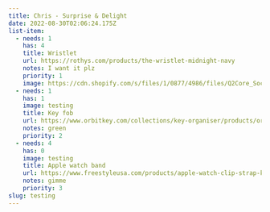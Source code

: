 ```yaml
---
title: Chris - Surprise & Delight
date: 2022-08-30T02:06:24.175Z
list-item:
  - needs: 1
    has: 4
    title: Wristlet
    url: https://rothys.com/products/the-wristlet-midnight-navy
    notes: I want it plz
    priority: 1
    image: https://cdn.shopify.com/s/files/1/0877/4986/files/Q2Core_SocialPreview_1200x628_4a064f41-954f-4621-b599-8858eec126f3.jpg?v=1654728333
  - needs: 1
    has: 1
    image: testing
    title: Key fob
    url: https://www.orbitkey.com/collections/key-organiser/products/orbitkey-2-0-leather?variant=32295717641
    notes: green
    priority: 2
  - needs: 4
    has: 0
    image: testing
    title: Apple watch band
    url: https://www.freestyleusa.com/products/apple-watch-clip-strap-kaleidoscope
    notes: gimme
    priority: 3
slug: testing
---
```

